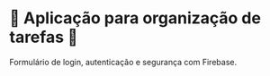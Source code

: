 # :rocket: Aplicação para organização de tarefas :book:


Formulário de login, autenticação e segurança com Firebase.
